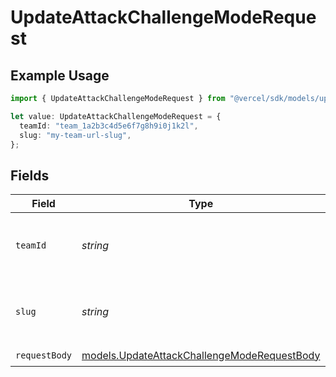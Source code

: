 # UpdateAttackChallengeModeRequest

## Example Usage

```typescript
import { UpdateAttackChallengeModeRequest } from "@vercel/sdk/models/updateattackchallengemodeop.js";

let value: UpdateAttackChallengeModeRequest = {
  teamId: "team_1a2b3c4d5e6f7g8h9i0j1k2l",
  slug: "my-team-url-slug",
};
```

## Fields

| Field                                                                                            | Type                                                                                             | Required                                                                                         | Description                                                                                      | Example                                                                                          |
| ------------------------------------------------------------------------------------------------ | ------------------------------------------------------------------------------------------------ | ------------------------------------------------------------------------------------------------ | ------------------------------------------------------------------------------------------------ | ------------------------------------------------------------------------------------------------ |
| `teamId`                                                                                         | *string*                                                                                         | :heavy_minus_sign:                                                                               | The Team identifier to perform the request on behalf of.                                         | team_1a2b3c4d5e6f7g8h9i0j1k2l                                                                    |
| `slug`                                                                                           | *string*                                                                                         | :heavy_minus_sign:                                                                               | The Team slug to perform the request on behalf of.                                               | my-team-url-slug                                                                                 |
| `requestBody`                                                                                    | [models.UpdateAttackChallengeModeRequestBody](../models/updateattackchallengemoderequestbody.md) | :heavy_check_mark:                                                                               | N/A                                                                                              |                                                                                                  |